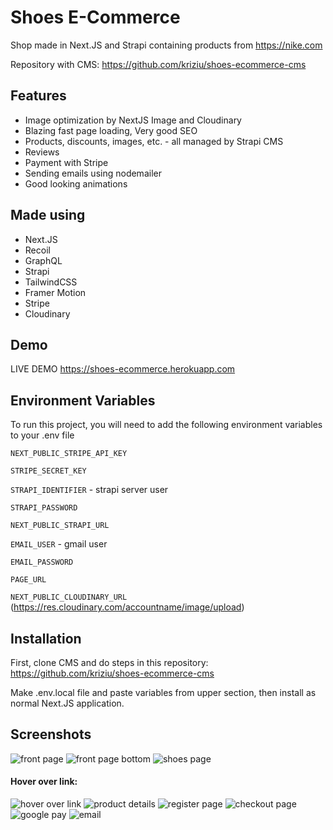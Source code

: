 # Shoes E-Commerce

Shop made in Next.JS and Strapi containing products from https://nike.com

Repository with CMS: https://github.com/kriziu/shoes-ecommerce-cms
## Features

- Image optimization by NextJS Image and Cloudinary
- Blazing fast page loading, Very good SEO
- Products, discounts, images, etc. - all managed by Strapi CMS
- Reviews
- Payment with Stripe
- Sending emails using nodemailer
- Good looking animations
## Made using
- Next.JS
- Recoil
- GraphQL
- Strapi
- TailwindCSS
- Framer Motion
- Stripe
- Cloudinary
## Demo

LIVE DEMO https://shoes-ecommerce.herokuapp.com


## Environment Variables

To run this project, you will need to add the following environment variables to your .env file

`NEXT_PUBLIC_STRIPE_API_KEY`

`STRIPE_SECRET_KEY`

`STRAPI_IDENTIFIER` - strapi server user

`STRAPI_PASSWORD`

`NEXT_PUBLIC_STRAPI_URL`

`EMAIL_USER` - gmail user

`EMAIL_PASSWORD`

`PAGE_URL`

`NEXT_PUBLIC_CLOUDINARY_URL` (https://res.cloudinary.com/accountname/image/upload)
## Installation

First, clone CMS and do steps in this repository: https://github.com/kriziu/shoes-ecommerce-cms

Make .env.local file and paste variables from upper section, then install as normal Next.JS application.
## Screenshots

![front page](https://i.imgur.com/KMUSuim.png)
![front page bottom](https://i.imgur.com/IlbI8SD.png)
![shoes page](https://i.imgur.com/8yf4kaL.png)
#### Hover over link:
![hover over link](https://i.imgur.com/N1v8KcN.png)
![product details](https://i.imgur.com/dBf2C08.png)
![register page](https://i.imgur.com/TeqjTx3.png)
![checkout page](https://i.imgur.com/IhJqtfQ.png)
![google pay](https://i.imgur.com/b4dGYga.jpeg)
![email](https://i.imgur.com/ogWBc7K.png)
